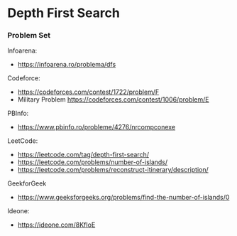 # Depth First Search 


### Problem Set

Infoarena:

* https://infoarena.ro/problema/dfs

Codeforce:

* https://codeforces.com/contest/1722/problem/F
* Military Problem https://codeforces.com/contest/1006/problem/E

PBInfo:

* https://www.pbinfo.ro/probleme/4276/nrcompconexe

LeetCode:

* https://leetcode.com/tag/depth-first-search/
* https://leetcode.com/problems/number-of-islands/
* https://leetcode.com/problems/reconstruct-itinerary/description/


GeekforGeek
* https://www.geeksforgeeks.org/problems/find-the-number-of-islands/0

Ideone:
* https://ideone.com/8KfIoE

